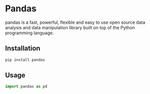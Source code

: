 # Pandas
pandas is a fast, powerful, flexible and easy to use open source data analysis and data manipulation library built on top of the Python programming language.

## Installation
```bash
pip install pandas
```

## Usage
```python
import pandas as pd
```

